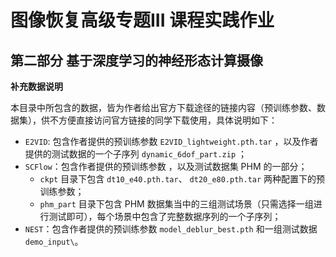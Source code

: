 # 图像恢复高级专题III 课程实践作业

## 第二部分 基于深度学习的神经形态计算摄像 

**补充数据说明**

本目录中所包含的数据，皆为作者给出官方下载途径的链接内容（预训练参数、数据集），供不方便直接访问官方链接的同学下载使用，具体说明如下：
- `E2VID`: 包含作者提供的预训练参数 `E2VID_lightweight.pth.tar` ，以及作者提供的测试数据的一个子序列 `dynamic_6dof_part.zip` ；
- `SCFlow`：包含作者提供的预训练参数 ，以及测试数据集 PHM 的一部分；
    - `ckpt` 目录下包含 `dt10_e40.pth.tar`、 `dt20_e80.pth.tar` 两种配置下的预训练参数；
    - `phm_part` 目录下包含 PHM 数据集当中的三组测试场景（只需选择一组进行测试即可），每个场景中包含了完整数据序列的一个子序列；
- `NEST`：包含作者提供的预训练参数 `model_deblur_best.pth` 和一组测试数据 `demo_input\`。